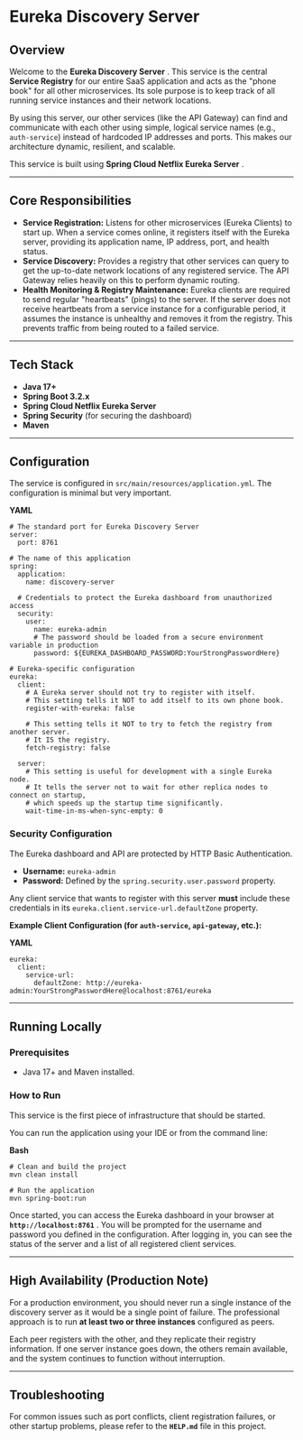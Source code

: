 
# Eureka Discovery Server

## Overview

Welcome to the  **Eureka Discovery Server** . This service is the central **Service Registry** for our entire SaaS application and acts as the "phone book" for all other microservices. Its sole purpose is to keep track of all running service instances and their network locations.

By using this server, our other services (like the API Gateway) can find and communicate with each other using simple, logical service names (e.g., `auth-service`) instead of hardcoded IP addresses and ports. This makes our architecture dynamic, resilient, and scalable.

This service is built using  **Spring Cloud Netflix Eureka Server** .

---

## Core Responsibilities

* **Service Registration:** Listens for other microservices (Eureka Clients) to start up. When a service comes online, it registers itself with the Eureka server, providing its application name, IP address, port, and health status.
* **Service Discovery:** Provides a registry that other services can query to get the up-to-date network locations of any registered service. The API Gateway relies heavily on this to perform dynamic routing.
* **Health Monitoring & Registry Maintenance:** Eureka clients are required to send regular "heartbeats" (pings) to the server. If the server does not receive heartbeats from a service instance for a configurable period, it assumes the instance is unhealthy and removes it from the registry. This prevents traffic from being routed to a failed service.

---

## Tech Stack

* **Java 17+**
* **Spring Boot 3.2.x**
* **Spring Cloud Netflix Eureka Server**
* **Spring Security** (for securing the dashboard)
* **Maven**

---

## Configuration

The service is configured in `src/main/resources/application.yml`. The configuration is minimal but very important.

**YAML**

```
# The standard port for Eureka Discovery Server
server:
  port: 8761

# The name of this application
spring:
  application:
    name: discovery-server
  
  # Credentials to protect the Eureka dashboard from unauthorized access
  security:
    user:
      name: eureka-admin
      # The password should be loaded from a secure environment variable in production
      password: ${EUREKA_DASHBOARD_PASSWORD:YourStrongPasswordHere}

# Eureka-specific configuration
eureka:
  client:
    # A Eureka server should not try to register with itself.
    # This setting tells it NOT to add itself to its own phone book.
    register-with-eureka: false
  
    # This setting tells it NOT to try to fetch the registry from another server.
    # It IS the registry.
    fetch-registry: false
  
  server:
    # This setting is useful for development with a single Eureka node.
    # It tells the server not to wait for other replica nodes to connect on startup,
    # which speeds up the startup time significantly.
    wait-time-in-ms-when-sync-empty: 0
```

### Security Configuration

The Eureka dashboard and API are protected by HTTP Basic Authentication.

* **Username:** `eureka-admin`
* **Password:** Defined by the `spring.security.user.password` property.

Any client service that wants to register with this server **must** include these credentials in its `eureka.client.service-url.defaultZone` property.

**Example Client Configuration (for `auth-service`, `api-gateway`, etc.):**

**YAML**

```
eureka:
  client:
    service-url:
      defaultZone: http://eureka-admin:YourStrongPasswordHere@localhost:8761/eureka
```

---

## Running Locally

### Prerequisites

* Java 17+ and Maven installed.

### How to Run

This service is the first piece of infrastructure that should be started.

You can run the application using your IDE or from the command line:

**Bash**

```
# Clean and build the project
mvn clean install

# Run the application
mvn spring-boot:run
```

Once started, you can access the Eureka dashboard in your browser at  **`http://localhost:8761`** . You will be prompted for the username and password you defined in the configuration. After logging in, you can see the status of the server and a list of all registered client services.

---

## High Availability (Production Note)

For a production environment, you should never run a single instance of the discovery server as it would be a single point of failure. The professional approach is to run **at least two or three instances** configured as peers.

Each peer registers with the other, and they replicate their registry information. If one server instance goes down, the others remain available, and the system continues to function without interruption.

---

## Troubleshooting

For common issues such as port conflicts, client registration failures, or other startup problems, please refer to the **`HELP.md`** file in this project.
